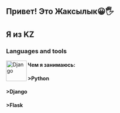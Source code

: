 ## Привет! Это Жаксылык😀🖐
## Я из KZ
### Languages and tools
<img align= "left" alt="Django" width= "56px" src="https://user-images.githubusercontent.com/29209596/205902848-5d6ff116-3dd7-408b-84f0-396081d84854.png" />



#### Чем я занимаюсь:
#### >Python
#### >Django
#### >Flask


